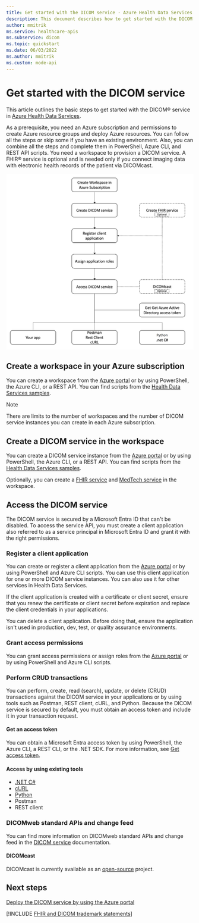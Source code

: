 ```yaml
---
title: Get started with the DICOM service - Azure Health Data Services
description: This document describes how to get started with the DICOM service in Azure Health Data Services.
author: mmitrik
ms.service: healthcare-apis
ms.subservice: dicom
ms.topic: quickstart
ms.date: 06/03/2022
ms.author: mmitrik
ms.custom: mode-api
---
```


# Get started with the DICOM service

This article outlines the basic steps to get started with the DICOM&reg; service in [Azure Health Data Services](../healthcare-apis-overview.md).

As a prerequisite, you need an Azure subscription and permissions to create Azure resource groups and deploy Azure resources. You can follow all the steps or skip some if you have an existing environment. Also, you can combine all the steps and complete them in PowerShell, Azure CLI, and REST API scripts. You need a workspace to provision a DICOM service. A FHIR&reg; service is optional and is needed only if you connect imaging data with electronic health records of the patient via DICOMcast.

[![Diagram that shows how to get started with DICOM.](media/get-started-with-dicom.png)](media/get-started-with-dicom.png#lightbox)

## Create a workspace in your Azure subscription

You can create a workspace from the [Azure portal](../healthcare-apis-quickstart.md) or by using PowerShell, the Azure CLI, or a REST API. You can find scripts from the [Health Data Services samples](https://github.com/microsoft/healthcare-apis-samples/tree/main/src/scripts).

> [!NOTE]
> There are limits to the number of workspaces and the number of DICOM service instances you can create in each Azure subscription.

## Create a DICOM service in the workspace

You can create a DICOM service instance from the [Azure portal](deploy-dicom-services-in-azure.md) or by using PowerShell, the Azure CLI, or a REST API. You can find scripts from the [Health Data Services samples](https://github.com/microsoft/healthcare-apis-samples/tree/main/src/scripts).

Optionally, you can create a [FHIR service](../fhir/fhir-portal-quickstart.md) and [MedTech service](../iot/deploy-iot-connector-in-azure.md) in the workspace.

## Access the DICOM service

The DICOM service is secured by a Microsoft Entra ID that can't be disabled. To access the service API, you must create a client application also referred to as a service principal in Microsoft Entra ID and grant it with the right permissions.

### Register a client application

You can create or register a client application from the [Azure portal](dicom-register-application.md) or by using PowerShell and Azure CLI scripts. You can use this client application for one or more DICOM service instances. You can also use it for other services in Health Data Services.

If the client application is created with a certificate or client secret, ensure that you renew the certificate or client secret before expiration and replace the client credentials in your applications.

You can delete a client application. Before doing that, ensure the application isn't used in production, dev, test, or quality assurance environments.

### Grant access permissions

You can grant access permissions or assign roles from the [Azure portal](../configure-azure-rbac.md) or by using PowerShell and Azure CLI scripts.

### Perform CRUD transactions

You can perform, create, read (search), update, or delete (CRUD) transactions against the DICOM service in your applications or by using tools such as Postman, REST client, cURL, and Python. Because the DICOM service is secured by default, you must obtain an access token and include it in your transaction request.

#### Get an access token

You can obtain a Microsoft Entra access token by using PowerShell, the Azure CLI, a REST CLI, or the .NET SDK. For more information, see [Get access token](../get-access-token.md).

#### Access by using existing tools

- [.NET C#](dicomweb-standard-apis-c-sharp.md)
- [cURL](dicomweb-standard-apis-curl.md)
- [Python](dicomweb-standard-apis-python.md)
- Postman
- REST client

### DICOMweb standard APIs and change feed

You can find more information on DICOMweb standard APIs and change feed in the [DICOM service](dicom-services-overview.md) documentation.

#### DICOMcast

DICOMcast is currently available as an [open-source](https://github.com/microsoft/dicom-server/blob/main/docs/concepts/dicom-cast.md) project.

## Next steps

[Deploy the DICOM service by using the Azure portal](deploy-dicom-services-in-azure.md)

[!INCLUDE [FHIR and DICOM trademark statements](../includes/healthcare-apis-fhir-dicom-trademark.md)]

